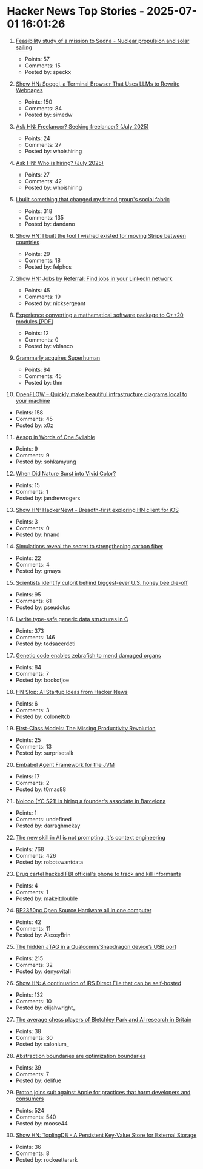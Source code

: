 # Hacker News Top Stories - 2025-07-01 16:01:26

1. [Feasibility study of a mission to Sedna - Nuclear propulsion and solar sailing](https://arxiv.org/abs/2506.17732)
   - Points: 57
   - Comments: 15
   - Posted by: speckx

2. [Show HN: Spegel, a Terminal Browser That Uses LLMs to Rewrite Webpages](https://simedw.com/2025/06/23/introducing-spegel/)
   - Points: 150
   - Comments: 84
   - Posted by: simedw

3. [Ask HN: Freelancer? Seeking freelancer? (July 2025)](undefined)
   - Points: 24
   - Comments: 27
   - Posted by: whoishiring

4. [Ask HN: Who is hiring? (July 2025)](undefined)
   - Points: 27
   - Comments: 42
   - Posted by: whoishiring

5. [I built something that changed my friend group's social fabric](https://blog.danpetrolito.xyz/i-built-something-that-changed-my-friend-gro-social-fabric/)
   - Points: 318
   - Comments: 135
   - Posted by: dandano

6. [Show HN: I built the tool I wished existed for moving Stripe between countries](https://www.stripemove.com/)
   - Points: 29
   - Comments: 18
   - Posted by: felphos

7. [Show HN: Jobs by Referral: Find jobs in your LinkedIn network](https://jobsbyreferral.com/)
   - Points: 45
   - Comments: 19
   - Posted by: nicksergeant

8. [Experience converting a mathematical software package to C++20 modules [PDF]](https://arxiv.org/abs/2506.21654)
   - Points: 12
   - Comments: 0
   - Posted by: vblanco

9. [Grammarly acquires Superhuman](https://www.reuters.com/business/grammarly-acquires-email-startup-superhuman-ai-platform-push-2025-07-01/)
   - Points: 84
   - Comments: 45
   - Posted by: thm

10. [OpenFLOW – Quickly make beautiful infrastructure diagrams local to your machine](https://github.com/stan-smith/OpenFLOW)
   - Points: 158
   - Comments: 45
   - Posted by: x0z

11. [Aesop in Words of One Syllable](https://blog.pgdp.net/2025/07/01/aesop-in-words-of-one-syllable/)
   - Points: 9
   - Comments: 9
   - Posted by: sohkamyung

12. [When Did Nature Burst into Vivid Color?](https://www.quantamagazine.org/when-did-nature-burst-into-vivid-color-20250627/)
   - Points: 15
   - Comments: 1
   - Posted by: jandrewrogers

13. [Show HN: HackerNewt - Breadth-first exploring HN client for iOS](https://apps.apple.com/us/app/hackernewt-for-hacker-news/id6448201970)
   - Points: 3
   - Comments: 0
   - Posted by: hnand

14. [Simulations reveal the secret to strengthening carbon fiber](https://www.ornl.gov/news/simulations-reveal-secret-strengthening-carbon-fiber)
   - Points: 22
   - Comments: 4
   - Posted by: gmays

15. [Scientists identify culprit behind biggest-ever U.S. honey bee die-off](https://www.science.org/content/article/scientists-identify-culprit-behind-biggest-ever-u-s-honeybee-die)
   - Points: 95
   - Comments: 61
   - Posted by: pseudolus

16. [I write type-safe generic data structures in C](https://danielchasehooper.com/posts/typechecked-generic-c-data-structures/)
   - Points: 373
   - Comments: 146
   - Posted by: todsacerdoti

17. [Genetic code enables zebrafish to mend damaged organs](https://www.caltech.edu/about/news/genetic-code-enables-zebrafish-to-mend-damaged-organs)
   - Points: 84
   - Comments: 7
   - Posted by: bookofjoe

18. [HN Slop: AI Startup Ideas from Hacker News](https://www.josh.ing/hn-slop)
   - Points: 6
   - Comments: 3
   - Posted by: coloneltcb

19. [First-Class Models: The Missing Productivity Revolution](https://frest.substack.com/p/first-class-models-the-missing-productivity)
   - Points: 25
   - Comments: 13
   - Posted by: surprisetalk

20. [Embabel Agent Framework for the JVM](https://github.com/embabel/embabel-agent)
   - Points: 17
   - Comments: 2
   - Posted by: t0mas88

21. [Noloco (YC S21) is hiring a founder's associate in Barcelona](https://www.ycombinator.com/companies/noloco/jobs/K7q02eV-founders-associate)
   - Points: 1
   - Comments: undefined
   - Posted by: darraghmckay

22. [The new skill in AI is not prompting, it's context engineering](https://www.philschmid.de/context-engineering)
   - Points: 768
   - Comments: 426
   - Posted by: robotswantdata

23. [Drug cartel hacked FBI official's phone to track and kill informants](https://arstechnica.com/security/2025/06/mexican-drug-cartel-hacked-fbi-officials-phone-to-track-informant-report-says/)
   - Points: 4
   - Comments: 1
   - Posted by: makeitdouble

24. [RP2350pc Open Source Hardware all in one computer](https://olimex.wordpress.com/2025/07/01/rp2350pc-open-source-hardware-all-in-one-computer-with-rp2350b-8mb-psram-16mb-flash-four-usb-host-dvi-hdmi-output-and-audio-codec-for-retro-computer-emulation-and-education/)
   - Points: 42
   - Comments: 11
   - Posted by: AlexeyBrin

25. [The hidden JTAG in a Qualcomm/Snapdragon device’s USB port](https://www.linaro.org/blog/hidden-jtag-qualcomm-snapdragon-usb/)
   - Points: 215
   - Comments: 32
   - Posted by: denysvitali

26. [Show HN: A continuation of IRS Direct File that can be self-hosted](https://github.com/openfiletax/openfile)
   - Points: 132
   - Comments: 10
   - Posted by: elijahwright_

27. [The average chess players of Bletchley Park and AI research in Britain](https://blogs.bl.uk/science/2025/06/the-average-chess-players-of-bletchley-park-and-ai-research-in-britain.html)
   - Points: 38
   - Comments: 30
   - Posted by: salonium_

28. [Abstraction boundaries are optimization boundaries](https://blog.snork.dev/posts/abstraction-boundaries-are-optimization-boundaries.html)
   - Points: 39
   - Comments: 7
   - Posted by: delifue

29. [Proton joins suit against Apple for practices that harm developers and consumers](https://proton.me/blog/apple-lawsuit)
   - Points: 524
   - Comments: 540
   - Posted by: moose44

30. [Show HN: ToplingDB - A Persistent Key-Value Store for External Storage](https://github.com/topling/toplingdb)
   - Points: 36
   - Comments: 8
   - Posted by: rockeetterark

